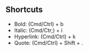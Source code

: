## Shortcuts
- Bold: (Cmd/Ctrl) + b
- Italic: (Cmd/Ctr;) + i
- Hyperlink: (Cmd/Ctrl) + k
- Quote: (Cmd/Ctrl) + Shift + .